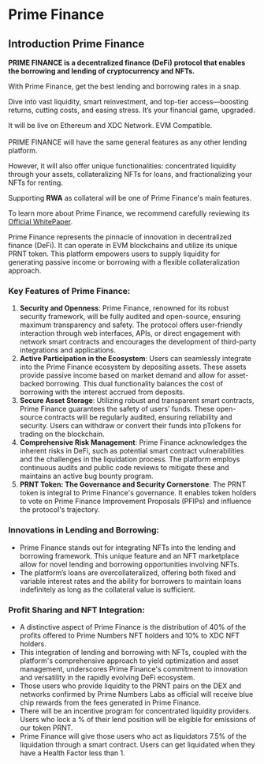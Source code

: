 # Prime Finance

## **Introduction Prime Finance**

**PRIME FINANCE is a decentralized finance (DeFi) protocol that enables the borrowing and lending of cryptocurrency and NFTs.**

With Prime Finance, get the best lending and borrowing rates in a snap.

Dive into vast liquidity, smart reinvestment, and top-tier access—boosting returns, cutting costs, and easing stress. It’s your financial game, upgraded.

It will be live on Ethereum and XDC Network. EVM Compatible.\
\
PRIME FINANCE will have the same general features as any other lending platform.

However, it will also offer unique functionalities: concentrated liquidity through your assets, collateralizing NFTs for loans, and fractionalizing your NFTs for renting.

Supporting **RWA** as collateral will be one of Prime Finance's main features.

To learn more about Prime Finance, we recommend carefully reviewing its [Official WhitePaper](https://app.gitbook.com/o/j7Qko0hTNGYSZrhxYdJe/s/o4SISzko0XTUUE5cJyPX/).

Prime Finance represents the pinnacle of innovation in decentralized finance (DeFi). It can operate in EVM blockchains and utilize its unique PRNT token. This platform empowers users to supply liquidity for generating passive income or borrowing with a flexible collateralization approach.

### **Key Features of Prime Finance**:

1. **Security and Openness**: Prime Finance, renowned for its robust security framework, will be fully audited and open-source, ensuring maximum transparency and safety. The protocol offers user-friendly interaction through web interfaces, APIs, or direct engagement with network smart contracts and encourages the development of third-party integrations and applications.
2. **Active Participation in the Ecosystem**: Users can seamlessly integrate into the Prime Finance ecosystem by depositing assets. These assets provide passive income based on market demand and allow for asset-backed borrowing. This dual functionality balances the cost of borrowing with the interest accrued from deposits.
3. **Secure Asset Storage**: Utilizing robust and transparent smart contracts, Prime Finance guarantees the safety of users’ funds. These open-source contracts will be regularly audited, ensuring reliability and security. Users can withdraw or convert their funds into pTokens for trading on the blockchain.
4. **Comprehensive Risk Management**: Prime Finance acknowledges the inherent risks in DeFi, such as potential smart contract vulnerabilities and the challenges in the liquidation process. The platform employs continuous audits and public code reviews to mitigate these and maintains an active bug bounty program.
5. **PRNT Token: The Governance and Security Cornerstone**: The PRNT token is integral to Prime Finance's governance. It enables token holders to vote on Prime Finance Improvement Proposals (PFIPs) and influence the protocol's trajectory.

### **Innovations in Lending and Borrowing**:

* Prime Finance stands out for integrating NFTs into the lending and borrowing framework. This unique feature and an NFT marketplace allow for novel lending and borrowing opportunities involving NFTs.
* The platform’s loans are overcollateralized, offering both fixed and variable interest rates and the ability for borrowers to maintain loans indefinitely as long as the collateral value is sufficient.

### **Profit Sharing and NFT Integration**:

* A distinctive aspect of Prime Finance is the distribution of 40% of the profits offered to Prime Numbers NFT holders and 10% to XDC NFT holders.
* This integration of lending and borrowing with NFTs, coupled with the platform's comprehensive approach to yield optimization and asset management, underscores Prime Finance's commitment to innovation and versatility in the rapidly evolving DeFi ecosystem.
* Those users who provide liquidity to the PRNT pairs on the DEX and networks confirmed by Prime Numbers Labs as official will receive blue chip rewards from the fees generated in Prime Finance.
* There will be an incentive program for concentrated liquidity providers. Users who lock a % of their lend position will be eligible for emissions of our token PRNT.
* Prime Finance will give those users who act as liquidators 7.5% of the liquidation through a smart contract. Users can get liquidated when they have a Health Factor less than 1.
